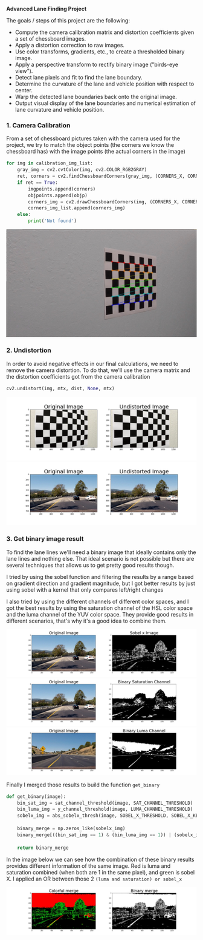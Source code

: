 **Advanced Lane Finding Project**

The goals / steps of this project are the following:

- Compute the camera calibration matrix and distortion coefficients given a set of chessboard images.
- Apply a distortion correction to raw images.
- Use color transforms, gradients, etc., to create a thresholded binary image.
- Apply a perspective transform to rectify binary image ("birds-eye view").
- Detect lane pixels and fit to find the lane boundary.
- Determine the curvature of the lane and vehicle position with respect to center.
- Warp the detected lane boundaries back onto the original image.
- Output visual display of the lane boundaries and numerical estimation of lane curvature and vehicle position.

[//]: # "Image References"
[chessboard_points]: ./output_images/chessboard_points.jpg "Chessboard points"
[undistorted_chessboard]: ./output_images/undistorted_chessboard.jpg "Undistorted Chessboard"
[undistorted_lane]: ./output_images/undistorted_lane.jpg "Undistorted Lane"
[sobel_x]: ./output_images/sobel_x.jpg "Sobel X"
[saturation_channel]: ./output_images/saturation_channel.jpg "Binary Saturation Channel"
[luma_channel]: ./output_images/luma_channel.jpg "Binary Luma Channel"
[get_binary]: ./output_images/get_binary.jpg "Get Binary Function Result"

### 1. Camera Calibration

From a set of chessboard pictures taken with the camera used for the project, we try to match the object points (the corners we know the chessboard has) with the image points (the actual corners in the image)

```python
for img in calibration_img_list:
    gray_img = cv2.cvtColor(img, cv2.COLOR_RGB2GRAY)
    ret, corners = cv2.findChessboardCorners(gray_img, (CORNERS_X, CORNERS_Y), None)
    if ret == True:
        imgpoints.append(corners)
        objpoints.append(objp)
        corners_img = cv2.drawChessboardCorners(img, (CORNERS_X, CORNERS_Y), corners, ret)
        corners_img_list.append(corners_img)
    else:
        print('Not found')
```

![alt text][chessboard_points]

### 2. Undistortion

In order to avoid negative effects in our final calculations, we need to remove the camera distortion. To do that, we'll use the camera matrix and the distortion coefficients got from the camera calibration

```python
cv2.undistort(img, mtx, dist, None, mtx)
```

![alt text][undistorted_chessboard]
![alt text][undistorted_lane]

### 3. Get binary image result

To find the lane lines we'll need a binary image that ideally contains only the lane lines and nothing else. That ideal scenario is not possible but there are several techniques that allows us to get pretty good results though.

I tried by using the sobel function and filtering the results by a range based on gradient direction and gradient magnitude, but I got better results by just using sobel with a kernel that only compares left/right changes

I also tried by using the different channels of different color spaces, and I got the best results by using the saturation channel of the HSL color space and the luma channel of the YUV color space. They provide good results in different scenarios, that's why it's a good idea to combine them.

![alt text][sobel_x]
![alt text][saturation_channel]
![alt text][luma_channel]

Finally I merged those results to build the function `get_binary`

```python
def get_binary(image):
    bin_sat_img = sat_channel_threshold(image, SAT_CHANNEL_THRESHOLD)
    bin_luma_img = y_channel_threshold(image, LUMA_CHANNEL_THRESHOLD)
    sobelx_img = abs_sobelx_thresh(image, SOBEL_X_THRESHOLD, SOBEL_X_KERNEL)

    binary_merge = np.zeros_like(sobelx_img)
    binary_merge[((bin_sat_img == 1) & (bin_luma_img == 1)) | (sobelx_img == 1)] = 1

    return binary_merge
```

In the image below we can see how the combination of these binary results provides different information of the same image. Red is luma and saturation combined (when both are 1 in the same pixel), and green is sobel X. I applied an OR between those 2 `(luma and saturation) or sobel_x`

![alt text][get_binary]
